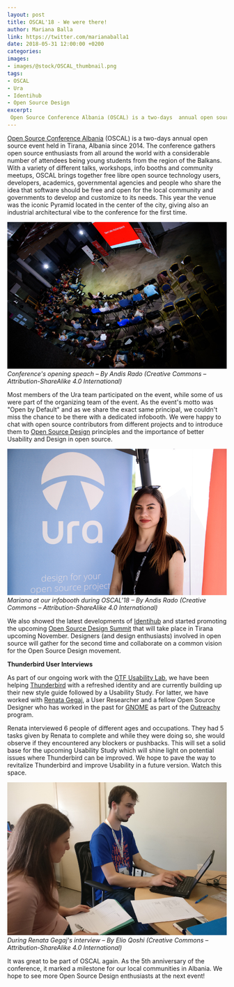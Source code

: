 ```yaml
---
layout: post
title: OSCAL'18 - We were there!
author: Mariana Balla
link: https://twitter.com/marianaballa1
date: 2018-05-31 12:00:00 +0200
categories: 
images:
- images/@stock/OSCAL_thumbnail.png
tags:
- OSCAL
- Ura
- Identihub
- Open Source Design
excerpt:
 Open Source Conference Albania (OSCAL) is a two-days  annual open source event held in Tirana, Albania since 2014. The conference gathers open source enthusiasts from all around the world with a considerable number of attendees being young students from the region of the Balkans. Most members of the Ura team participated on the event, while some of us were part of the organizing team of the event.[…]
---
```


[Open Source Conference Albania](https://oscal.openlabs.cc/) (OSCAL) is a two-days  annual open source event held in Tirana, Albania since 2014.  The conference gathers open source enthusiasts from all around the world with a considerable number of attendees being young students from the region of the Balkans. With a variety of different talks, workshops, info booths and community meetups, OSCAL brings together free libre open source technology users, developers, academics, governmental agencies and people who share the idea that software should be free and open for the local community and governments to develop and customize to its needs. This year the venue was the iconic Pyramid located in the center of the city, giving also an industrial architectural vibe to the conference for the first time.

![Opening Speach](/images/@stock/OSCALPiramida.jpg) <br>
<i>Conference's opening speach – By Andis Rado (Creative Commons – Attribution-ShareAlike 4.0 International)</i>

Most members of the Ura team participated on the event, while some of us were part of the organizing team of the event. As the event's motto was "Open by Default" and as we share the exact same principal, we couldn't miss the chance to be there with a dedicated infobooth. We were happy to chat with open source contributors from different projects and to introduce them to [Open Source Design](https://opensourcedesign.net/) principles and the importance of better Usability and Design in open source.

![Ura](/images/@stock/OSCALMariana.jpg)
<i>Mariana at our infobooth during OSCAL'18 – By Andis Rado (Creative Commons – Attribution-ShareAlike 4.0 International)</i>

We also showed the latest developments of [Identihub](https://identihub.co/) and started promoting the upcoming [Open Source Design Summit](https://github.com/opensourcedesign/organization/issues/103) that will take place in Tirana upcoming November. Designers (and design enthusiasts) involved in open source will gather for the second time and collaborate on a common vision for the Open Source Design movement.

**Thunderbird User Interviews**

As part of our ongoing work with the [OTF Usability Lab](https://www.opentech.fund/lab/usability-lab), we have been helping [Thunderbird](https://www.thunderbird.net/en-US/) with a refreshed identity and are currently building up their new style guide followed by a Usability Study. For latter, we have worked with [Renata Gegaj](https://renatagegaj.wordpress.com/), a User Researcher and a fellow Open Source Designer who has worked in the past for [GNOME](https://www.gnome.org/) as part of the [Outreachy](https://www.outreachy.org/) program.

Renata interviewed 6 people of different ages and occupations. They had 5 tasks given by Renata to complete and while they were doing so, she would observe if they encountered any blockers or pushbacks. 
This will set a solid base for the upcoming Usability Study which will shine light on potential issues where Thunderbird can be improved. We hope to pave the way to revitalize Thunderbird and improve Usability in a future version. Watch this space. 

![Renata Gegaj](/images/@stock/OSCALRenata.jpg)
<i>During Renata Gegaj's interview – By Elio Qoshi (Creative Commons – Attribution-ShareAlike 4.0 International)</i>

It was great to be part of OSCAL again. As the 5th anniversary of the conference, it marked a milestone for our local communities in Albania. We hope to see more Open Source Design enthusiasts at the next event!
